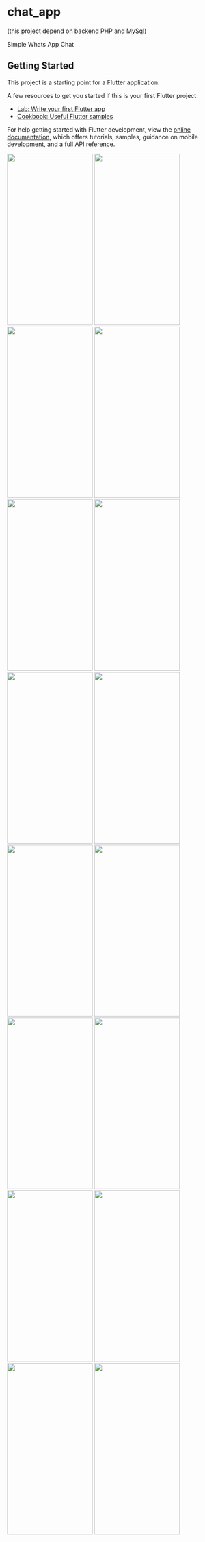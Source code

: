 # chat_app
(this project depend on backend PHP and MySql)

Simple Whats App Chat

## Getting Started

This project is a starting point for a Flutter application.

A few resources to get you started if this is your first Flutter project:

- [Lab: Write your first Flutter app](https://docs.flutter.dev/get-started/codelab)
- [Cookbook: Useful Flutter samples](https://docs.flutter.dev/cookbook)

For help getting started with Flutter development, view the
[online documentation](https://docs.flutter.dev/), which offers tutorials,
samples, guidance on mobile development, and a full API reference.

<picture>  
<img src="https://github.com/FaresSallam75/notes_app/assets/115936044/55bbaa86-e51a-49d3-96ec-c39e83775c01" width="200px" height="400px" /> 
</picture>
<picture>  
<img src="https://github.com/FaresSallam75/notes_app/assets/115936044/2ac21659-859a-40ab-89be-2f6aa5305570" width="200px" height="400px" /> 
</picture>
<picture>  
<img src="https://github.com/FaresSallam75/notes_app/assets/115936044/96371ae8-aeaa-4b71-bb2c-0d173e22dbb5" width="200px" height="400px" /> 
</picture>
<picture>  
<img src="https://github.com/FaresSallam75/notes_app/assets/115936044/3c27527d-5567-4604-af24-ee83d7f8f81b" width="200px" height="400px" /> 
</picture>
<picture>  
<img src="https://github.com/FaresSallam75/notes_app/assets/115936044/7c35be7e-b94d-4a7c-aa58-4fbdb0cd1fec" width="200px" height="400px" /> 
</picture>
<picture>  
<img src="https://github.com/FaresSallam75/notes_app/assets/115936044/466dffc6-abbb-4311-989a-83cd0e10d485" width="200px" height="400px" /> 
</picture>
<picture>  
<img src="https://github.com/FaresSallam75/notes_app/assets/115936044/353b19f8-b737-4bfa-b04a-d3cc2a3582e8" width="200px" height="400px" /> 
</picture>
<picture>  
<img src="https://github.com/FaresSallam75/notes_app/assets/115936044/c1e0944b-bce5-4e99-8d0a-6469caf51a70" width="200px" height="400px" /> 
</picture>
<picture>  
<img src="https://github.com/FaresSallam75/notes_app/assets/115936044/9a9e9c69-a6f0-4378-a68a-7f349844f939" width="200px" height="400px" /> 
</picture>
<picture>  
<img src="https://github.com/FaresSallam75/notes_app/assets/115936044/57b5fccf-a796-48f0-80f8-cf292a037ad4" width="200px" height="400px" /> 
</picture>
<picture>  
<img src="https://github.com/FaresSallam75/notes_app/assets/115936044/c0b0515c-3e2b-4c3c-b054-f059ce1e99e5" width="200px" height="400px" /> 
</picture>
<picture>  
<img src="https://github.com/FaresSallam75/notes_app/assets/115936044/8a7f8b54-a0aa-409f-aec8-7875511c94d3" width="200px" height="400px" /> 
</picture>
<picture>  
<img src="https://github.com/FaresSallam75/notes_app/assets/115936044/371bcb77-54d2-4f66-9ba1-768f2728896b" width="200px" height="400px" /> 
</picture>
<picture>  
<img src="https://github.com/FaresSallam75/notes_app/assets/115936044/0fc18771-b733-4ef8-8a02-70ab277dc265" width="200px" height="400px" /> 
</picture>
<picture>  
<img src="https://github.com/FaresSallam75/notes_app/assets/115936044/3b0144dc-a15e-4b29-b726-753201e02125" width="200px" height="400px" /> 
</picture>
<picture>  
<img src="https://github.com/FaresSallam75/notes_app/assets/115936044/27c9104b-ac27-43bb-8142-434fb49344bc" width="200px" height="400px" /> 
</picture>



